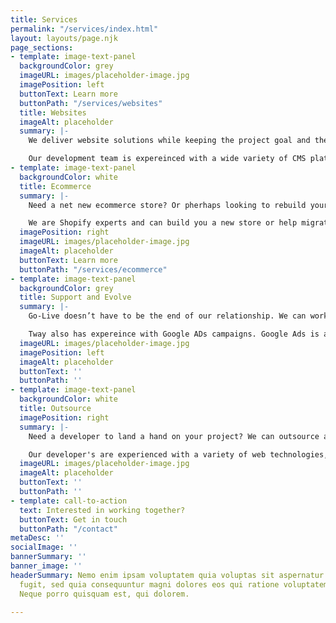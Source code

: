 ```yaml
---
title: Services
permalink: "/services/index.html"
layout: layouts/page.njk
page_sections:
- template: image-text-panel
  backgroundColor: grey
  imageURL: images/placeholder-image.jpg
  imagePosition: left
  buttonText: Learn more
  buttonPath: "/services/websites"
  title: Websites
  imageAlt: placeholder
  summary: |-
    We deliver website solutions while keeping the project goal and the user expereince forefront. Picking the right technology stack and creating intuitive interfaces are of the utmost importance to us.

    Our development team is expereinced with a wide variety of CMS platforms and take a right-tool-for-the-job approach. Our websites are optimized for page load speed, follow best practices and achieve pefect technical SEO scores in Google Lighthouse.
- template: image-text-panel
  backgroundColor: white
  title: Ecommerce
  summary: |-
    Need a net new ecommerce store? Or pherhaps looking to rebuild your dated storefront?

    We are Shopify experts and can build you a new store or help migrate you over to Shopify.
  imagePosition: right
  imageURL: images/placeholder-image.jpg
  imageAlt: placeholder
  buttonText: Learn more
  buttonPath: "/services/ecommerce"
- template: image-text-panel
  backgroundColor: grey
  title: Support and Evolve
  summary: |-
    Go-Live doesn’t have to be the end of our relationship. We can work with you to implement and review Google Analytics, Google Ads (Search Engine Ads) and help with other changes or omptimizations.

    Tway also has expereince with Google ADs campaigns. Google Ads is a PPC (pay-per-click) service that can help your busniess convert, weather that means generate leads or sales conversions.
  imageURL: images/placeholder-image.jpg
  imagePosition: left
  imageAlt: placeholder
  buttonText: ''
  buttonPath: ''
- template: image-text-panel
  backgroundColor: white
  title: Outsource
  imagePosition: right
  summary: |-
    Need a developer to land a hand on your project? We can outsource a developer to assist on your project.

    Our developer's are experienced with a variety of web technologies, including ReactJS, Typescript, SASS, SharePoint Development and more. Inquire with us to see how we can help!
  imageURL: images/placeholder-image.jpg
  imageAlt: placeholder
  buttonText: ''
  buttonPath: ''
- template: call-to-action
  text: Interested in working together?
  buttonText: Get in touch
  buttonPath: "/contact"
metaDesc: ''
socialImage: ''
bannerSummary: ''
banner_image: ''
headerSummary: Nemo enim ipsam voluptatem quia voluptas sit aspernatur aut odit aut
  fugit, sed quia consequuntur magni dolores eos qui ratione voluptatem sequi nesciunt.
  Neque porro quisquam est, qui dolorem.

---
```

